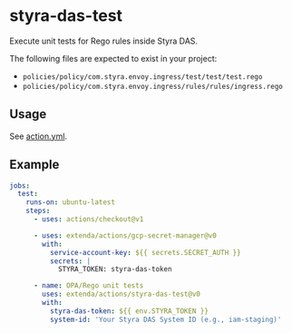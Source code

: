 # styra-das-test

Execute unit tests for Rego rules inside Styra DAS.

The following files are expected to exist in your project:

- `policies/policy/com.styra.envoy.ingress/test/test/test.rego`
- `policies/policy/com.styra.envoy.ingress/rules/rules/ingress.rego`

## Usage

See [action.yml](action.yml).

## Example

```yaml
jobs:
  test:
    runs-on: ubuntu-latest
    steps:
      - uses: actions/checkout@v1

      - uses: extenda/actions/gcp-secret-manager@v0
        with:
          service-account-key: ${{ secrets.SECRET_AUTH }}
          secrets: |
            STYRA_TOKEN: styra-das-token

      - name: OPA/Rego unit tests
        uses: extenda/actions/styra-das-test@v0
        with:
          styra-das-token: ${{ env.STYRA_TOKEN }}
          system-id: 'Your Styra DAS System ID (e.g., iam-staging)'
```
